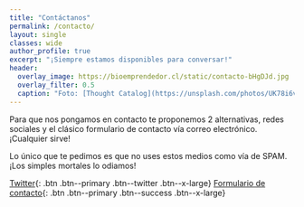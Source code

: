 ```yaml
---
title: "Contáctanos"
permalink: /contacto/
layout: single
classes: wide
author_profile: true
excerpt: "¡Siempre estamos disponibles para conversar!"
header:
  overlay_image: https://bioemprendedor.cl/static/contacto-bHgDJd.jpg
  overlay_filter: 0.5
  caption: "Foto: [Thought Catalog](https://unsplash.com/photos/UK78i6vK3sc) @ Unsplash"
---
```


Para que nos pongamos en contacto te proponemos 2 alternativas, redes sociales y el clásico formulario de contacto vía correo electrónico. ¡Cualquier sirve!

Lo único que te pedimos es que no uses estos medios como vía de SPAM. ¡Los simples mortales lo odiamos!

[<i class="fab fa-twitter"></i> Twitter](https://twitter.com/bioemprendedorcl){: .btn .btn--primary .btn--twitter .btn--x-large} [<i class="fas fa-envelope"></i> Formulario de contacto](https://diegoscl.typeform.com/to/IbXplr){: .btn .btn--primary .btn--success .btn--x-large}
